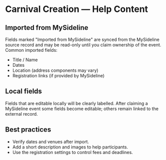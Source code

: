 # Carnival Creation — Help Content

## Imported from MySideline
Fields marked "Imported from MySideline" are synced from the MySideline source record and may be read-only until you claim ownership of the event. Common imported fields:

- Title / Name
- Dates
- Location (address components may vary)
- Registration links (if provided by MySideline)

## Local fields
Fields that are editable locally will be clearly labelled. After claiming a MySideline event some fields become editable; others remain linked to the external record.

## Best practices
- Verify dates and venues after import.
- Add a short description and images to help participants.
- Use the registration settings to control fees and deadlines.
